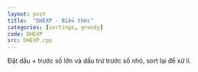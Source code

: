 ```yaml
---
layout: post
title:  "DHEXP - Biểu thức"
categories: [sortings, greedy]
code: DHEXP
src: DHEXP.cpp
---
```


Đặt dấu + trước số lớn và dấu trừ trước số nhỏ, sort lại để xử lí.